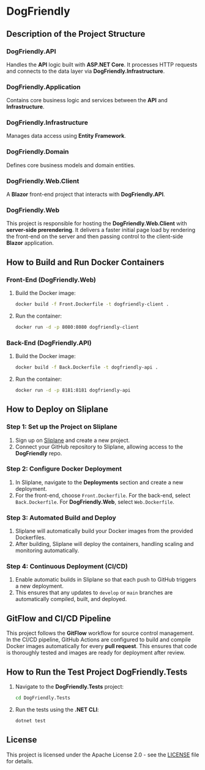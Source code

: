 # DogFriendly

## Description of the Project Structure

### DogFriendly.API
Handles the **API** logic built with **ASP.NET Core**. It processes HTTP requests and connects to the data layer via **DogFriendly.Infrastructure**.

### DogFriendly.Application
Contains core business logic and services between the **API** and **Infrastructure**.

### DogFriendly.Infrastructure
Manages data access using **Entity Framework**.

### DogFriendly.Domain
Defines core business models and domain entities.

### DogFriendly.Web.Client
A **Blazor** front-end project that interacts with **DogFriendly.API**.

### DogFriendly.Web
This project is responsible for hosting the **DogFriendly.Web.Client** with **server-side prerendering**. It delivers a faster initial page load by rendering the front-end on the server and then passing control to the client-side **Blazor** application.

## How to Build and Run Docker Containers

### Front-End (DogFriendly.Web)
1. Build the Docker image:
    ```bash
    docker build -f Front.Dockerfile -t dogfriendly-client .
    ```
2. Run the container:
    ```bash
    docker run -d -p 8080:8080 dogfriendly-client
    ```

### Back-End (DogFriendly.API)
1. Build the Docker image:
    ```bash
    docker build -f Back.Dockerfile -t dogfriendly-api .
    ```
2. Run the container:
    ```bash
    docker run -d -p 8181:8181 dogfriendly-api
    ```

## How to Deploy on Sliplane

### Step 1: Set up the Project on Sliplane
1. Sign up on [Sliplane](https://sliplane.io) and create a new project.
2. Connect your GitHub repository to Sliplane, allowing access to the **DogFriendly** repo.

### Step 2: Configure Docker Deployment
1. In Sliplane, navigate to the **Deployments** section and create a new deployment.
2. For the front-end, choose `Front.Dockerfile`. For the back-end, select `Back.Dockerfile`. For **DogFriendly.Web**, select `Web.Dockerfile`.

### Step 3: Automated Build and Deploy
1. Sliplane will automatically build your Docker images from the provided Dockerfiles.
2. After building, Sliplane will deploy the containers, handling scaling and monitoring automatically.

### Step 4: Continuous Deployment (CI/CD)
1. Enable automatic builds in Sliplane so that each push to GitHub triggers a new deployment.
2. This ensures that any updates to `develop` or `main` branches are automatically compiled, built, and deployed.

## GitFlow and CI/CD Pipeline

This project follows the **GitFlow** workflow for source control management. In the CI/CD pipeline, GitHub Actions are configured to build and compile Docker images automatically for every **pull request**. This ensures that code is thoroughly tested and images are ready for deployment after review.

## How to Run the Test Project DogFriendly.Tests

1. Navigate to the **DogFriendly.Tests** project:
    ```bash
    cd DogFriendly.Tests
    ```
2. Run the tests using the **.NET CLI**:
    ```bash
    dotnet test
    ```

## License

This project is licensed under the Apache License 2.0 - see the [LICENSE](./LICENSE) file for details.
